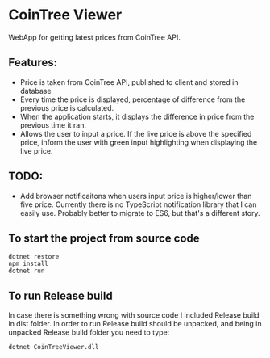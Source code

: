 # CoinTree Viewer

WebApp for getting latest prices from CoinTree API.

## Features:
* Price is taken from CoinTree API, published to client and stored in database
* Every time the price is displayed, percentage of difference from the previous price is calculated.
* When the application starts, it displays the difference in price from the previous time it ran.
* Allows the user to input a price. If the live price is above the specified price, inform the user with green input highlighting when displaying the live price.

## TODO:
* Add browser notificaitons when users input price is higher/lower than five price. Currently there is no TypeScript notification library that I can easily use. Probably better to migrate to ES6, but that's a different story.

## To start the project from source code
```
dotnet restore
npm install
dotnet run
```

## To run Release build
In case there is something wrong with source code I included Release build in dist folder. In order to run Release build should be unpacked, and being in unpacked Release build folder you need to type:
```
dotnet CoinTreeViewer.dll
```
